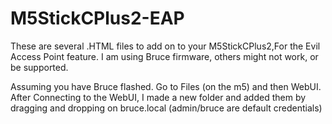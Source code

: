 # M5StickCPlus2-EAP


These are several .HTML files to add on to your M5StickCPlus2,For the Evil Access Point feature. I am using Bruce firmware, others might not work, or be supported.

Assuming you have Bruce flashed. Go to Files (on the m5) and then WebUI. 
After Connecting to the WebUI, I made a new folder and added them by dragging and dropping on bruce.local (admin/bruce are default credentials) 
